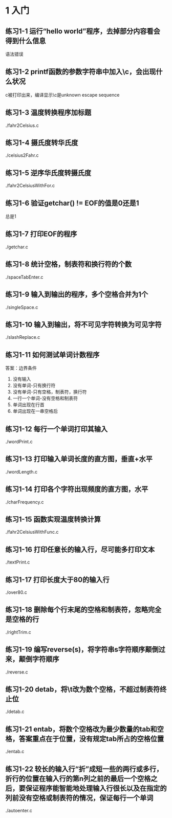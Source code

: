 # 1 入门

## 练习1-1 运行“hello world”程序，去掉部分内容看会得到什么信息

语法错误

## 练习1-2 printf函数的参数字符串中加入\c，会出现什么状况

c被打印出来，编译显示\c是unknown escape sequence

## 练习1-3 温度转换程序加标题

./fahr2Celsius.c

## 练习1-4 摄氏度转华氏度

./celsius2Fahr.c

## 练习1-5 逆序华氏度转摄氏度

./fahr2CelsiusWithFor.c

## 练习1-6 验证getchar() != EOF的值是0还是1

总是1

## 练习1-7 打印EOF的程序

./getchar.c

## 练习1-8 统计空格，制表符和换行符的个数

./spaceTabEnter.c

## 练习1-9 输入到输出的程序，多个空格合并为1个

./singleSpace.c

## 练习1-10 输入到输出，将不可见字符转换为可见字符

./slashReplace.c

## 练习1-11 如何测试单词计数程序

答案：边界条件

1. 没有输入
2. 没有单词-只有换行符
3. 没有单词-只有空格，制表符，换行符
4. 一行一个单词-没有空格和制表符
5. 单词出现在行首
6. 单词出现在一串空格后

## 练习1-12 每行一个单词打印其输入

./wordPrint.c

## 练习1-13 打印输入单词长度的直方图，垂直+水平

./wordLength.c

## 练习1-14 打印各个字符出现频度的直方图，水平

./charFrequency.c

## 练习1-15 函数实现温度转换计算

./fahr2CelsiusWithFunc.c

## 练习1-16 打印任意长的输入行，尽可能多打印文本

./textPrint.c

## 练习1-17 打印长度大于80的输入行

./over80.c

## 练习1-18 删除每个行末尾的空格和制表符，忽略完全是空格的行

./rightTrim.c

## 练习1-19 编写reverse(s)，将字符串s字符顺序颠倒过来，颠倒字符顺序

./reverse.c

## 练习1-20 detab，将\t改为数个空格，不超过制表符终止位

./detab.c

## 练习1-21 entab，将数个空格改为最少数量的tab和空格，答案重点在于位置，没有规定tab所占的空格位置

./entab.c

## 练习1-22 较长的输入行“折”成短一些的两行或多行，折行的位置在输入行的第n列之前的最后一个空格之后，要保证程序能智能地处理输入行很长以及在指定的列前没有空格或制表符的情况，保证每行一个单词

./autoenter.c